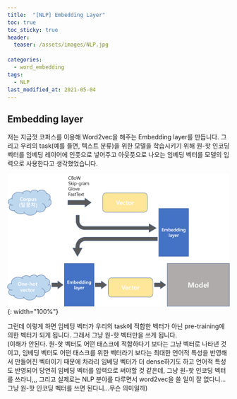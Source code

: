 ```yaml
---
title:  "[NLP] Embedding Layer"
toc: true
toc_sticky: true
header:
  teaser: /assets/images/NLP.jpg

categories:
  - word_embedding
tags:
  - NLP
last_modified_at: 2021-05-04
---
```


## Embedding layer  

저는 지금껏 코퍼스를 이용해 Word2vec을 해주는 Embedding layer를 만듭니다. 그리고 우리의 task(예를 들면, 텍스트 분류)을 위한 모델을 학습시키기 위해 원-핫 인코딩 벡터를 임베딩 레이어에 인풋으로 넣어주고 아웃풋으로 나오는 임베딩 벡터를 모델의 입력으로 사용한다고 생각했었습니다.  

![](/assets/images/embedding_layer.png){: width="100%"}  

그런데 이렇게 하면 임베딩 벡터가 우리의 task에 적합한 벡터가 아닌 pre-training에 의한 벡터가 되게 됩니다. 그래서 그냥 원-핫 벡터만을 쓰게 됩니다.  
(이해가 안된다. 원-핫 벡터도 어떤 태스크에 적합하다기 보다는 그냥 벡터로 나타낸 것이고, 임베딩 벡터도 어떤 태스크를 위한 벡터라기 보다는 최대한 언어적 특성을 반영해서 만들어진 벡터이기 때문에 차라리 임베딩 벡터가 더 dense하기도 하고 언어적 특성도 반영되어 당연히 임베딩 벡터를 입력으로 써야할 것 같은데, 그냥 원-핫 인코딩 벡터를 쓰라니,,, 그리고 실제로는 NLP 분야를 다루면서 word2vec을 쓸 일이 잘 없다니... 그냥 원-핫 인코딩 벡터를 쓰면 된다니...무슨 의미일까)
